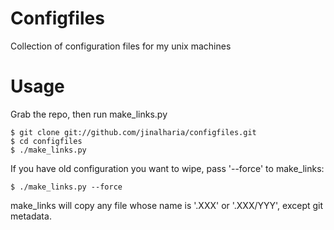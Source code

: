 # Configfiles
Collection of configuration files for my unix machines

# Usage

Grab the repo, then run make_links.py

    $ git clone git://github.com/jinalharia/configfiles.git
    $ cd configfiles
    $ ./make_links.py

If you have old configuration you want to wipe, pass '--force' to make_links:

    $ ./make_links.py --force

make_links will copy any file whose name is '.XXX' or '.XXX/YYY', except git metadata.
